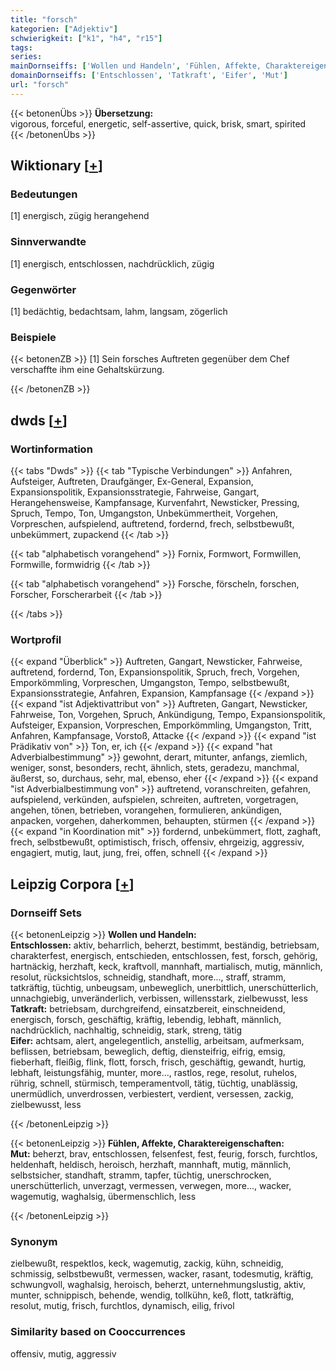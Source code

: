 ```yaml
---
title: "forsch"
kategorien: ["Adjektiv"]
schwierigkeit: ["k1", "h4", "r15"]
tags:
series:
mainDornseiffs: ['Wollen und Handeln', 'Fühlen, Affekte, Charaktereigenschaften']
domainDornseiffs: ['Entschlossen', 'Tatkraft', 'Eifer', 'Mut']
url: "forsch"
---
```


{{< betonenÜbs >}}
**Übersetzung:**  
vigorous, forceful, energetic, self-assertive, quick, brisk, smart, spirited  
{{< /betonenÜbs >}}

## Wiktionary [[+](https://de.wiktionary.org/wiki/forsch)]

### Bedeutungen
[1] energisch, zügig herangehend  

### Sinnverwandte
[1] energisch, entschlossen, nachdrücklich, zügig  

### Gegenwörter
[1] bedächtig, bedachtsam, lahm, langsam, zögerlich  

### Beispiele
{{< betonenZB >}}
[1] Sein forsches Auftreten gegenüber dem Chef verschaffte ihm eine Gehaltskürzung.  

{{< /betonenZB >}}


## dwds [[+](https://www.dwds.de/wb/forsch)]

### Wortinformation
{{< tabs "Dwds" >}}
{{< tab "Typische Verbindungen" >}}
Anfahren, Aufsteiger, Auftreten, Draufgänger, Ex-General, Expansion, Expansionspolitik, Expansionsstrategie, Fahrweise, Gangart, Herangehensweise, Kampfansage, Kurvenfahrt, Newsticker, Pressing, Spruch, Tempo, Ton, Umgangston, Unbekümmertheit, Vorgehen, Vorpreschen, aufspielend, auftretend, fordernd, frech, selbstbewußt, unbekümmert, zupackend
{{< /tab >}}

{{< tab "alphabetisch vorangehend" >}}
Fornix, Formwort, Formwillen, Formwille, formwidrig
{{< /tab >}}

{{< tab "alphabetisch vorangehend" >}}
Forsche, förscheln, forschen, Forscher, Forscherarbeit
{{< /tab >}}

{{< /tabs >}}

### Wortprofil
{{< expand "Überblick" >}} Auftreten, Gangart, Newsticker, Fahrweise, auftretend, fordernd, Ton, Expansionspolitik, Spruch, frech, Vorgehen, Emporkömmling, Vorpreschen, Umgangston, Tempo, selbstbewußt, Expansionsstrategie, Anfahren, Expansion, Kampfansage {{< /expand >}}
{{< expand "ist Adjektivattribut von" >}} Auftreten, Gangart, Newsticker, Fahrweise, Ton, Vorgehen, Spruch, Ankündigung, Tempo, Expansionspolitik, Aufsteiger, Expansion, Vorpreschen, Emporkömmling, Umgangston, Tritt, Anfahren, Kampfansage, Vorstoß, Attacke {{< /expand >}}
{{< expand "ist Prädikativ von" >}} Ton, er, ich {{< /expand >}}
{{< expand "hat Adverbialbestimmung" >}} gewohnt, derart, mitunter, anfangs, ziemlich, weniger, sonst, besonders, recht, ähnlich, stets, geradezu, manchmal, äußerst, so, durchaus, sehr, mal, ebenso, eher {{< /expand >}}
{{< expand "ist Adverbialbestimmung von" >}} auftretend, voranschreiten, gefahren, aufspielend, verkünden, aufspielen, schreiten, auftreten, vorgetragen, angehen, tönen, betrieben, vorangehen, formulieren, ankündigen, anpacken, vorgehen, daherkommen, behaupten, stürmen {{< /expand >}}
{{< expand "in Koordination mit" >}} fordernd, unbekümmert, flott, zaghaft, frech, selbstbewußt, optimistisch, frisch, offensiv, ehrgeizig, aggressiv, engagiert, mutig, laut, jung, frei, offen, schnell {{< /expand >}}

## Leipzig Corpora [[+](https://corpora.uni-leipzig.de/en/res?word=forsch&corpusId=deu_newscrawl-public_2018)]

### Dornseiff Sets
{{< betonenLeipzig >}}
**Wollen und Handeln:**  
**Entschlossen:** aktiv, beharrlich, beherzt, bestimmt, beständig, betriebsam, charakterfest, energisch, entschieden, entschlossen, fest, forsch, gehörig, hartnäckig, herzhaft, keck, kraftvoll, mannhaft, martialisch, mutig, männlich, resolut, rücksichtslos, schneidig, standhaft, more..., straff, stramm, tatkräftig, tüchtig, unbeugsam, unbeweglich, unerbittlich, unerschütterlich, unnachgiebig, unveränderlich, verbissen, willensstark, zielbewusst, less  
**Tatkraft:** betriebsam, durchgreifend, einsatzbereit, einschneidend, energisch, forsch, geschäftig, kräftig, lebendig, lebhaft, männlich, nachdrücklich, nachhaltig, schneidig, stark, streng, tätig  
**Eifer:** achtsam, alert, angelegentlich, anstellig, arbeitsam, aufmerksam, beflissen, betriebsam, beweglich, deftig, diensteifrig, eifrig, emsig, fieberhaft, fleißig, flink, flott, forsch, frisch, geschäftig, gewandt, hurtig, lebhaft, leistungsfähig, munter, more..., rastlos, rege, resolut, ruhelos, rührig, schnell, stürmisch, temperamentvoll, tätig, tüchtig, unablässig, unermüdlich, unverdrossen, verbiestert, verdient, versessen, zackig, zielbewusst, less  

{{< /betonenLeipzig >}}


{{< betonenLeipzig >}}
**Fühlen, Affekte, Charaktereigenschaften:**  
**Mut:** beherzt, brav, entschlossen, felsenfest, fest, feurig, forsch, furchtlos, heldenhaft, heldisch, heroisch, herzhaft, mannhaft, mutig, männlich, selbstsicher, standhaft, stramm, tapfer, tüchtig, unerschrocken, unerschütterlich, unverzagt, vermessen, verwegen, more..., wacker, wagemutig, waghalsig, übermenschlich, less  

{{< /betonenLeipzig >}}

### Synonym
zielbewußt, respektlos, keck, wagemutig, zackig, kühn, schneidig, schmissig, selbstbewußt, vermessen, wacker, rasant, todesmutig, kräftig, schwungvoll, waghalsig, heroisch, beherzt, unternehmungslustig, aktiv, munter, schnippisch, behende, wendig, tollkühn, keß, flott, tatkräftig, resolut, mutig, frisch, furchtlos, dynamisch, eilig, frivol


### Similarity based on Cooccurrences
offensiv, mutig, aggressiv

